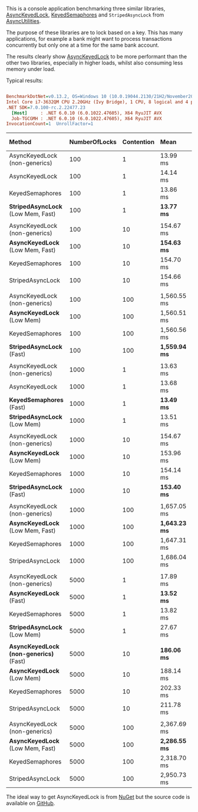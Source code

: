 This is a console application benchmarking three similar libraries, [AsyncKeyedLock](https://github.com/MarkCiliaVincenti/AsyncKeyedLock), [KeyedSemaphores](https://github.com/amoerie/keyed-semaphores) and `StripedAsyncLock` from [AsyncUtilities](https://www.nuget.org/packages/AsyncUtilities).

The purpose of these libraries are to lock based on a key. This has many applications, for example a bank might want to process transactions concurrently but only one at a time for the same bank account.

The results clearly show [AsyncKeyedLock](https://github.com/MarkCiliaVincenti/AsyncKeyedLock) to be more performant than the other two libraries, especially in higher loads, whilst also consuming less memory under load.

Typical results:

``` ini

BenchmarkDotNet=v0.13.2, OS=Windows 10 (10.0.19044.2130/21H2/November2021Update)
Intel Core i7-3632QM CPU 2.20GHz (Ivy Bridge), 1 CPU, 8 logical and 4 physical cores
.NET SDK=7.0.100-rc.2.22477.23
  [Host]     : .NET 6.0.10 (6.0.1022.47605), X64 RyuJIT AVX
  Job-TGCGMH : .NET 6.0.10 (6.0.1022.47605), X64 RyuJIT AVX
InvocationCount=1  UnrollFactor=1 


```
|Method|NumberOfLocks|Contention|Mean|Error|StdDev|Median|Ratio|RatioSD|Gen0|Gen1|Gen2|Allocated|Alloc Ratio|
|:----|:----|:----|:----|:----|:----|:----|:----|:----|:----|:----|:----|:----|:----|
|AsyncKeyedLock (non-generics)|100|1|13.99 ms|0.276 ms|0.405 ms|14.13 ms|0.99|0.04|-|-|-|120.13 KB|1.05|
|AsyncKeyedLock|100|1|14.14 ms|0.263 ms|0.258 ms|14.18 ms|1.00|0.00|-|-|-|114.86 KB|1.00|
|KeyedSemaphores|100|1|13.86 ms|0.270 ms|0.396 ms|13.90 ms|0.98|0.03|-|-|-|115.03 KB|1.00|
|**StripedAsyncLock** (Low Mem, Fast)|100|1|**13.77 ms**|0.271 ms|0.502 ms|13.93 ms|0.97|0.04|-|-|-|84.92 KB|**0.74**|
|||||||||||||||
|AsyncKeyedLock (non-generics)|100|10|154.67 ms|0.174 ms|0.163 ms|154.72 ms|1.00|0.00|-|-|-|650.03 KB|1.05|
|**AsyncKeyedLock** (Low Mem, Fast)|100|10|**154.63 ms**|0.301 ms|0.267 ms|154.75 ms|1.00|0.00|-|-|-|616.63 KB|**1.00**|
|KeyedSemaphores|100|10|154.70 ms|0.274 ms|0.256 ms|154.74 ms|1.00|0.00|-|-|-|623.83 KB|1.01|
|StripedAsyncLock|100|10|154.66 ms|0.170 ms|0.159 ms|154.66 ms|1.00|0.00|-|-|-|790.61 KB|1.28|
|||||||||||||||
|AsyncKeyedLock (non-generics)|100|100|1,560.55 ms|0.451 ms|0.422 ms|1,560.48 ms|1.00|0.00|1000.0000|-|-|6049.44 KB|1.05|
|**AsyncKeyedLock** (Low Mem)|100|100|1,560.51 ms|0.504 ms|0.472 ms|1,560.34 ms|1.00|0.00|1000.0000|-|-|5735.64 KB|**1.00**|
|KeyedSemaphores|100|100|1,560.56 ms|0.395 ms|0.370 ms|1,560.41 ms|1.00|0.00|1000.0000|-|-|5813.16 KB|1.01|
|**StripedAsyncLock** (Fast)|100|100|**1,559.94 ms**|0.503 ms|0.446 ms|1,559.77 ms|1.00|0.00|1000.0000|-|-|7946.99 KB|1.39|
|||||||||||||||
|AsyncKeyedLock (non-generics)|1000|1|13.63 ms|0.272 ms|0.555 ms|13.76 ms|1.00|0.05|-|-|-|764.77 KB|1.06|
|AsyncKeyedLock|1000|1|13.68 ms|0.267 ms|0.439 ms|13.76 ms|1.00|0.00|-|-|-|718.3 KB|1.00|
|**KeyedSemaphores** (Fast)|1000|1|**13.49 ms**|0.269 ms|0.572 ms|13.62 ms|0.99|0.07|-|-|-|717.48 KB|1.00|
|**StripedAsyncLock** (Low Mem)|1000|1|13.51 ms|0.269 ms|0.486 ms|13.55 ms|0.99|0.06|-|-|-|415.71 KB|**0.58**|
|||||||||||||||
|AsyncKeyedLock (non-generics)|1000|10|154.67 ms|0.211 ms|0.176 ms|154.73 ms|1.00|0.00|1000.0000|-|-|6142.62 KB|1.06|
|**AsyncKeyedLock** (Low Mem)|1000|10|153.96 ms|0.273 ms|0.213 ms|154.00 ms|1.00|0.00|-|-|-|5814.83 KB|**1.00**|
|KeyedSemaphores|1000|10|154.14 ms|0.288 ms|0.255 ms|154.18 ms|1.00|0.00|1000.0000|-|-|5885.14 KB|1.01|
|**StripedAsyncLock** (Fast)|1000|10|**153.40 ms**|0.164 ms|0.153 ms|153.39 ms|1.00|0.00|1000.0000|-|-|7551.91 KB|1.30|
|||||||||||||||
|AsyncKeyedLock (non-generics)|1000|100|1,657.05 ms|17.517 ms|16.385 ms|1,662.99 ms|1.01|0.02|10000.0000|4000.0000|1000.0000|59320.31 KB|1.06|
|**AsyncKeyedLock** (Low Mem, Fast)|1000|100|**1,643.23 ms**|19.737 ms|18.462 ms|1,647.41 ms|1.00|0.00|10000.0000|4000.0000|1000.0000|56180.38 KB|**1.00**|
|KeyedSemaphores|1000|100|1,647.31 ms|16.207 ms|15.160 ms|1,648.28 ms|1.00|0.01|10000.0000|4000.0000|1000.0000|56952.45 KB|1.01|
|StripedAsyncLock|1000|100|1,686.04 ms|26.492 ms|24.781 ms|1,705.19 ms|1.03|0.02|14000.0000|6000.0000|2000.0000|78342.73 KB|1.39|
|||||||||||||||
|AsyncKeyedLock (non-generics)|5000|1|17.89 ms|2.264 ms|6.676 ms|13.71 ms|1.48|0.53|1000.0000|-|-|3872.83 KB|1.07|
|**AsyncKeyedLock** (Fast)|5000|1|**13.52 ms**|0.267 ms|0.297 ms|13.55 ms|1.00|0.00|-|-|-|3611.71 KB|1.00|
|KeyedSemaphores|5000|1|13.82 ms|0.271 ms|0.332 ms|13.79 ms|1.02|0.04|-|-|-|3614.29 KB|1.00|
|**StripedAsyncLock** (Low Mem)|5000|1|27.67 ms|0.746 ms|2.188 ms|28.06 ms|2.02|0.26|-|-|-|1935.41 KB|**0.54**|
|||||||||||||||
|**AsyncKeyedLock (non-generics)** (Fast)|5000|10|**186.06 ms**|5.180 ms|15.274 ms|182.09 ms|0.99|0.10|5000.0000|2000.0000|1000.0000|30448.1 KB|1.06|
|**AsyncKeyedLock** (Low Mem)|5000|10|188.14 ms|4.745 ms|13.841 ms|183.74 ms|1.00|0.00|4000.0000|1000.0000|-|28787.59 KB|**1.00**|
|KeyedSemaphores|5000|10|202.33 ms|4.425 ms|13.046 ms|198.48 ms|1.08|0.11|5000.0000|2000.0000|1000.0000|29138.61 KB|1.01|
|StripedAsyncLock|5000|10|211.78 ms|5.398 ms|15.915 ms|211.20 ms|1.13|0.12|7000.0000|3000.0000|1000.0000|37338.21 KB|1.30|
|||||||||||||||
|AsyncKeyedLock (non-generics)|5000|100|2,367.69 ms|46.713 ms|47.971 ms|2,376.10 ms|1.04|0.02|47000.0000|16000.0000|2000.0000|294447.91 KB|1.06|
|**AsyncKeyedLock** (Low Mem, Fast)|5000|100|**2,286.55 ms**|41.570 ms|38.884 ms|2,293.50 ms|1.00|0.00|46000.0000|17000.0000|2000.0000|278762.28 KB|**1.00**|
|KeyedSemaphores|5000|100|2,318.70 ms|45.770 ms|50.873 ms|2,314.48 ms|1.01|0.03|46000.0000|16000.0000|2000.0000|282649.57 KB|1.01|
|StripedAsyncLock|5000|100|2,950.73 ms|58.971 ms|60.559 ms|2,945.02 ms|1.29|0.03|63000.0000|22000.0000|1000.0000|389243.53 KB|1.40|

The ideal way to get AsyncKeyedLock is from [NuGet](https://www.nuget.org/packages/AsyncKeyedLock) but the source code is available on [GitHub](https://github.com/MarkCiliaVincenti/AsyncKeyedLock).